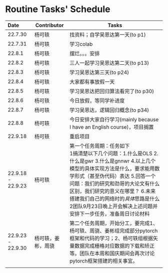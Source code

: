 # Routine Tasks' Schedule

| Date    | Contributor | Tasks                         |
| :------ | ----------- | ----------------------------- |
| 22.7.30 | 杨可轶      | 找资料；自学吴恩达第一天(to p1) |
| 22.7.31 | 杨可轶      | 学习colab               |
| 22.8.1  | 杨可轶      | 摆烂。。。安排                |
| 22.8.2 | 杨可轶 | 三人一起学习吴恩达第二天(to p13) |
| 22.8.3 | 杨可轶 | 学习吴恩达第三天(to p24) |
| 22.8.4 | 杨可轶 | 大家都有事放假一天 |
| 22.8.5 | 杨可轶 | 学习吴恩达把回归算法看完了(to p30) |
| 22.8.6 | 杨可轶 | 今日放假，等同学补进度 |
| 22.8.7 | 杨可轶 | 学习吴恩达，逻辑回归概念(to p34) |
| 22.8.8 | 杨可轶 | 今日安排大家自行学习(mainly because I have an English course)，项目搁置 |
| 22.9.18 | 杨可轶 | 重启项目 |
| 22.9.18 - 22.9.23 | 杨可轶 | 第一个任务周期：任务如下<br />1搞清楚以下几个问题：1.什么是OLS 2.什么是gwr 3.什么是gnnwr 4.以上几个模型的具体实现方法是什么，要求能用数学形式（甚至伪代码）表达 5.回答一个问题：我们的研究和劲哥的大论文有什么区别，我们研究的意义在哪里？ 6.未来搭建我们自己的网络时的*具体*思路是什么<br />2团队9月23日晚上开会解决上述问题并安排下一步任务，准备周日讨论材料 |
| 22.9.23 - 22.9.30 | 杨可轶，姜彬，周骁 | 第二个任务周期，开始分工，要完成1、杨可轶、周骁、姜彬组完成部分pytorch框架和代码的学习；2、杨可轶组根据矢量数据完成栅格对应数据的下载和矫正等。团队在本周和国庆期间会再次讨论pytorch框架搭建的相关事宜。 |
| | | |
